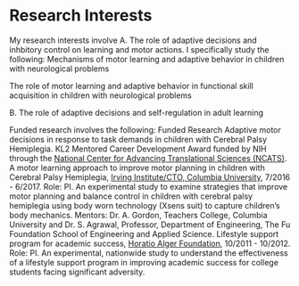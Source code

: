Research Interests
================

My research interests involve A. The role of adaptive decisions and
inhbitory control on learning and motor actions. I specifically study
the following: Mechanisms of motor learning and adaptive behavior in
children with neurological problems

The role of motor learning and adaptive behavior in functional skill
acquisition in children with neurological problems

B. The role of adaptive decisions and self-regulation in adult learning

Funded research involves the following: Funded Research Adaptive motor
decisions in response to task demands in children with Cerebral Palsy
Hemiplegia. KL2 Mentored Career Development Award funded by NIH through
the [National Center for Advancing Translational Sciences
(NCATS)](https://ncats.nih.gov/).  
A motor learning approach to improve motor planning in children with
Cerebral Palsy Hemiplegia, [Irving Institute/CTO, Columbia
University](https://www.irvinginstitute.columbia.edu/about-us), 7/2016 -
6/2017. Role: PI. An experimental study to examine strategies that
improve motor planning and balance control in children with cerebral
palsy hemiplegia using body worn technology (Xsens suit) to capture
children’s body mechanics. Mentors: Dr. A. Gordon, Teachers College,
Columbia University and Dr. S. Agrawal, Professor, Department of
Engineering, The Fu Foundation School of Engineering and Applied
Science. Lifestyle support program for academic success, [Horatio Alger
Foundation](https://horatioalger.org/), 10/2011 - 10/2012. Role: PI. An
experimental, nationwide study to understand the effectiveness of a
lifestyle support program in improving academic success for college
students facing significant adversity.
